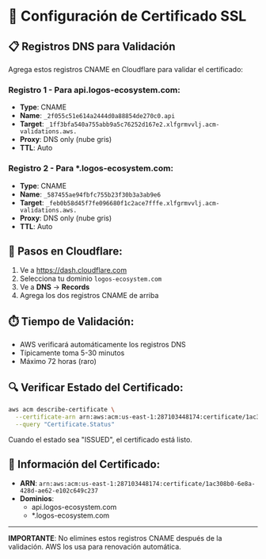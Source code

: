 # 🔐 Configuración de Certificado SSL

## 📋 Registros DNS para Validación

Agrega estos registros CNAME en Cloudflare para validar el certificado:

### Registro 1 - Para api.logos-ecosystem.com:
- **Type**: CNAME
- **Name**: `_2f055c51e614a2444d0a88854de270c0.api`
- **Target**: `_1ff3bfa540a755abb9a5c76252d167e2.xlfgrmvvlj.acm-validations.aws.`
- **Proxy**: DNS only (nube gris)
- **TTL**: Auto

### Registro 2 - Para *.logos-ecosystem.com:
- **Type**: CNAME
- **Name**: `_587455ae94fbfc755b23f30b3a3ab9e6`
- **Target**: `_feb0b58d45f7fe096680f1c2ace7fffe.xlfgrmvvlj.acm-validations.aws.`
- **Proxy**: DNS only (nube gris)
- **TTL**: Auto

## 🚀 Pasos en Cloudflare:

1. Ve a https://dash.cloudflare.com
2. Selecciona tu dominio `logos-ecosystem.com`
3. Ve a **DNS** → **Records**
4. Agrega los dos registros CNAME de arriba

## ⏱️ Tiempo de Validación:
- AWS verificará automáticamente los registros DNS
- Típicamente toma 5-30 minutos
- Máximo 72 horas (raro)

## 🔍 Verificar Estado del Certificado:
```bash
aws acm describe-certificate \
  --certificate-arn arn:aws:acm:us-east-1:287103448174:certificate/1ac308b0-6e8a-428d-ae62-e102c649c237 \
  --query "Certificate.Status"
```

Cuando el estado sea "ISSUED", el certificado está listo.

## 📝 Información del Certificado:
- **ARN**: `arn:aws:acm:us-east-1:287103448174:certificate/1ac308b0-6e8a-428d-ae62-e102c649c237`
- **Dominios**: 
  - api.logos-ecosystem.com
  - *.logos-ecosystem.com

---

**IMPORTANTE**: No elimines estos registros CNAME después de la validación. AWS los usa para renovación automática.